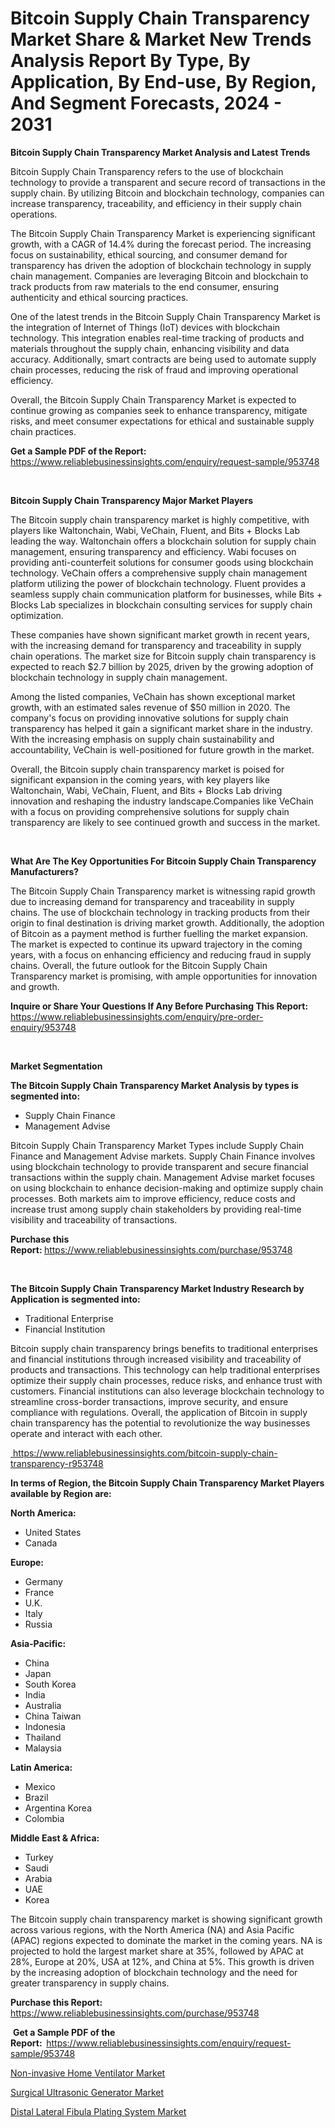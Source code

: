 <p><h1>Bitcoin Supply Chain Transparency Market Share & Market New Trends Analysis Report By Type, By Application, By End-use, By Region, And Segment Forecasts, 2024 - 2031</h1></p><p><strong>Bitcoin Supply Chain Transparency Market Analysis and Latest Trends</strong></p>
<p><p>Bitcoin Supply Chain Transparency refers to the use of blockchain technology to provide a transparent and secure record of transactions in the supply chain. By utilizing Bitcoin and blockchain technology, companies can increase transparency, traceability, and efficiency in their supply chain operations.</p><p>The Bitcoin Supply Chain Transparency Market is experiencing significant growth, with a CAGR of 14.4% during the forecast period. The increasing focus on sustainability, ethical sourcing, and consumer demand for transparency has driven the adoption of blockchain technology in supply chain management. Companies are leveraging Bitcoin and blockchain to track products from raw materials to the end consumer, ensuring authenticity and ethical sourcing practices.</p><p>One of the latest trends in the Bitcoin Supply Chain Transparency Market is the integration of Internet of Things (IoT) devices with blockchain technology. This integration enables real-time tracking of products and materials throughout the supply chain, enhancing visibility and data accuracy. Additionally, smart contracts are being used to automate supply chain processes, reducing the risk of fraud and improving operational efficiency.</p><p>Overall, the Bitcoin Supply Chain Transparency Market is expected to continue growing as companies seek to enhance transparency, mitigate risks, and meet consumer expectations for ethical and sustainable supply chain practices.</p></p>
<p><strong>Get a Sample PDF of the Report:&nbsp;</strong> <a href="https://www.reliablebusinessinsights.com/enquiry/request-sample/953748">https://www.reliablebusinessinsights.com/enquiry/request-sample/953748</a></p>
<p>&nbsp;</p>
<p><strong>Bitcoin Supply Chain Transparency Major Market Players</strong></p>
<p><p>The Bitcoin supply chain transparency market is highly competitive, with players like Waltonchain, Wabi, VeChain, Fluent, and Bits + Blocks Lab leading the way. Waltonchain offers a blockchain solution for supply chain management, ensuring transparency and efficiency. Wabi focuses on providing anti-counterfeit solutions for consumer goods using blockchain technology. VeChain offers a comprehensive supply chain management platform utilizing the power of blockchain technology. Fluent provides a seamless supply chain communication platform for businesses, while Bits + Blocks Lab specializes in blockchain consulting services for supply chain optimization.</p><p>These companies have shown significant market growth in recent years, with the increasing demand for transparency and traceability in supply chain operations. The market size for Bitcoin supply chain transparency is expected to reach $2.7 billion by 2025, driven by the growing adoption of blockchain technology in supply chain management.</p><p>Among the listed companies, VeChain has shown exceptional market growth, with an estimated sales revenue of $50 million in 2020. The company's focus on providing innovative solutions for supply chain transparency has helped it gain a significant market share in the industry. With the increasing emphasis on supply chain sustainability and accountability, VeChain is well-positioned for future growth in the market.</p><p>Overall, the Bitcoin supply chain transparency market is poised for significant expansion in the coming years, with key players like Waltonchain, Wabi, VeChain, Fluent, and Bits + Blocks Lab driving innovation and reshaping the industry landscape.Companies like VeChain with a focus on providing comprehensive solutions for supply chain transparency are likely to see continued growth and success in the market.</p></p>
<p>&nbsp;</p>
<p><strong>What Are The Key Opportunities For Bitcoin Supply Chain Transparency Manufacturers?</strong></p>
<p><p>The Bitcoin Supply Chain Transparency market is witnessing rapid growth due to increasing demand for transparency and traceability in supply chains. The use of blockchain technology in tracking products from their origin to final destination is driving market growth. Additionally, the adoption of Bitcoin as a payment method is further fuelling the market expansion. The market is expected to continue its upward trajectory in the coming years, with a focus on enhancing efficiency and reducing fraud in supply chains. Overall, the future outlook for the Bitcoin Supply Chain Transparency market is promising, with ample opportunities for innovation and growth.</p></p>
<p><strong>Inquire or Share Your Questions If Any Before Purchasing This Report:</strong> <a href="https://www.reliablebusinessinsights.com/enquiry/pre-order-enquiry/953748">https://www.reliablebusinessinsights.com/enquiry/pre-order-enquiry/953748</a></p>
<p>&nbsp;</p>
<p><strong>Market Segmentation</strong></p>
<p><strong>The Bitcoin Supply Chain Transparency Market Analysis by types is segmented into:</strong></p>
<p><ul><li>Supply Chain Finance</li><li>Management Advise</li></ul></p>
<p><p>Bitcoin Supply Chain Transparency Market Types include Supply Chain Finance and Management Advise markets. Supply Chain Finance involves using blockchain technology to provide transparent and secure financial transactions within the supply chain. Management Advise market focuses on using blockchain to enhance decision-making and optimize supply chain processes. Both markets aim to improve efficiency, reduce costs and increase trust among supply chain stakeholders by providing real-time visibility and traceability of transactions.</p></p>
<p><strong>Purchase this Report:&nbsp;</strong><a href="https://www.reliablebusinessinsights.com/purchase/953748">https://www.reliablebusinessinsights.com/purchase/953748</a></p>
<p>&nbsp;</p>
<p><strong>The Bitcoin Supply Chain Transparency Market Industry Research by Application is segmented into:</strong></p>
<p><ul><li>Traditional Enterprise</li><li>Financial Institution</li></ul></p>
<p><p>Bitcoin supply chain transparency brings benefits to traditional enterprises and financial institutions through increased visibility and traceability of products and transactions. This technology can help traditional enterprises optimize their supply chain processes, reduce risks, and enhance trust with customers. Financial institutions can also leverage blockchain technology to streamline cross-border transactions, improve security, and ensure compliance with regulations. Overall, the application of Bitcoin in supply chain transparency has the potential to revolutionize the way businesses operate and interact with each other.</p></p>
<p><a href="https://www.reliablebusinessinsights.com/bitcoin-supply-chain-transparency-r953748">&nbsp;https://www.reliablebusinessinsights.com/bitcoin-supply-chain-transparency-r953748</a></p>
<p><strong>In terms of Region, the Bitcoin Supply Chain Transparency Market Players available by Region are:</strong></p>
<p>
    <p> <strong> North America: </strong>
        <ul>
            <li>United States</li>
            <li>Canada</li>
        </ul>
        </p> 
    <p> <strong> Europe: </strong>
        <ul>
            <li>Germany</li>
            <li>France</li>
            <li>U.K.</li>
            <li>Italy</li>
            <li>Russia</li>
        </ul>
        </p> 
    <p> <strong> Asia-Pacific: </strong>
        <ul>
            <li>China</li>
            <li>Japan</li>
            <li>South Korea</li>
            <li>India</li>
            <li>Australia</li>
            <li>China Taiwan</li>
            <li>Indonesia</li>
            <li>Thailand</li>
            <li>Malaysia</li>
        </ul>
        </p> 
    <p> <strong> Latin America: </strong>
        <ul>
            <li>Mexico</li>
            <li>Brazil</li>
            <li>Argentina Korea</li>
            <li>Colombia</li>
        </ul>
        </p> 
    <p> <strong> Middle East & Africa: </strong>
        <ul>
            <li>Turkey</li>
            <li>Saudi</li>
            <li>Arabia</li>
            <li>UAE</li>
            <li>Korea</li>
        </ul>
    </p>
    </p>
<p><p>The Bitcoin supply chain transparency market is showing significant growth across various regions, with the North America (NA) and Asia Pacific (APAC) regions expected to dominate the market in the coming years. NA is projected to hold the largest market share at 35%, followed by APAC at 28%, Europe at 20%, USA at 12%, and China at 5%. This growth is driven by the increasing adoption of blockchain technology and the need for greater transparency in supply chains.</p></p>
<p><strong>Purchase this Report: </strong><a href="https://www.reliablebusinessinsights.com/purchase/953748">https://www.reliablebusinessinsights.com/purchase/953748</a></p>
<p>&nbsp;<strong>Get a Sample PDF of the Report:&nbsp;&nbsp;</strong><a href="https://www.reliablebusinessinsights.com/enquiry/request-sample/953748">https://www.reliablebusinessinsights.com/enquiry/request-sample/953748</a></p>
<p><strong></strong></p>
<p><p><a href="https://github.com/Gilanghao0/Market-Research-Report-List-1/blob/main/non-invasive-home-ventilator-market.md">Non-invasive Home Ventilator Market</a></p><p><a href="https://github.com/YashRP12/Market-Research-Report-List-5/blob/main/surgical-ultrasonic-generator-market.md">Surgical Ultrasonic Generator Market</a></p><p><a href="https://github.com/lukmanduiky01/Market-Research-Report-List-1/blob/main/distal-lateral-fibula-plating-system-market.md">Distal Lateral Fibula Plating System Market</a></p></p>
